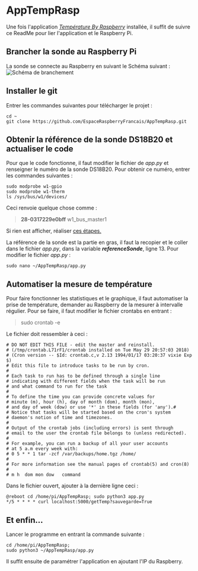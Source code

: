 # AppTempRasp
Une fois l'application [*Température By Raspberry*](https://play.google.com/store/apps/details?id=fr.espace_raspberry_francais.espaceraspberry) installée, il suffit de suivre ce ReadMe pour lier l'application et le Raspberry Pi.

## Brancher la sonde au Raspberry Pi
La sonde se connecte au Raspberry en suivant le Schéma suivant :
![Schéma de branchement](http://espace-raspberry-francais.fr/Projets/Courbe-temp%C3%A9rature-accessible-avec-un-server-Web-Python/Images/Schema-Branchement-Raspberry-Model.3-DS18B20.png)

## Installer le git
Entrer les commandes suivantes pour télécharger le projet :
``` 
cd ~
git clone https://github.com/EspaceRaspberryFrancais/AppTempRasp.git
```

## Obtenir la référence de la sonde DS18B20 et actualiser le code
Pour que le code fonctionne, il faut modifier le fichier de *app.py* et renseigner le numéro de la sonde DS18B20. Pour obtenir ce numéro, entrer les commandes suivantes :
```
sudo modprobe w1-gpio
sudo modprobe w1-therm
ls /sys/bus/w1/devices/
```
Ceci renvoie quelque chose comme :
> **28-0317229e0bff**  w1_bus_master1

Si rien est afficher, réaliser [ces étapes.](http://espace-raspberry-francais.fr/Composants/Sonde-de-temperature-DS18B20-sur-Raspberry-Francais/#sondeNonDetecte)

La référence de la sonde est la partie en gras, il faut la recopier et le coller dans le fichier *app.py*, dans la variable ***referenceSonde***, ligne 13.
Pour modifier le fichier *app.py* :
``` 
sudo nano ~/AppTempRasp/app.py
```

## Automatiser la mesure de température
Pour faire fonctionner les statistiques et le graphique, il faut automatiser la prise de température, demander au Raspberry de la mesurer à intervalle régulier. Pour se faire, il faut modifier le fichier crontabs en entrant :
> sudo crontab -e

Le fichier doit ressembler à ceci :
```
# DO NOT EDIT THIS FILE - edit the master and reinstall.
# (/tmp/crontab.L71rF1/crontab installed on Tue May 29 20:57:03 2018)
# (Cron version -- $Id: crontab.c,v 2.13 1994/01/17 03:20:37 vixie Exp $)
# Edit this file to introduce tasks to be run by cron.
#
# Each task to run has to be defined through a single line
# indicating with different fields when the task will be run
# and what command to run for the task
#
# To define the time you can provide concrete values for
# minute (m), hour (h), day of month (dom), month (mon),
# and day of week (dow) or use '*' in these fields (for 'any').#
# Notice that tasks will be started based on the cron's system
# daemon's notion of time and timezones.
#
# Output of the crontab jobs (including errors) is sent through
# email to the user the crontab file belongs to (unless redirected).
#
# For example, you can run a backup of all your user accounts
# at 5 a.m every week with:
# 0 5 * * 1 tar -zcf /var/backups/home.tgz /home/
#
# For more information see the manual pages of crontab(5) and cron(8)
#
# m h  dom mon dow   command
```

Dans le fichier ouvert, ajouter à la dernière ligne ceci :
```
@reboot cd /home/pi/AppTempRasp; sudo python3 app.py
*/5 * * * * curl localhost:5000/getTemp?sauvegarde=True
```
## Et enfin...
Lancer le programme en  entrant la commande suivante :
```
cd /home/pi/AppTempRasp;
sudo python3 ~/AppTempRasp/app.py
```
Il suffit ensuite de paramétrer l'application en ajoutant l'IP du Raspberry.
